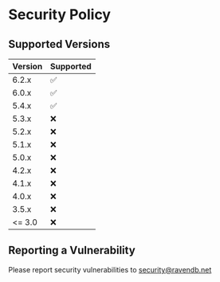 # Security Policy

## Supported Versions

| Version | Supported          |
| ------- | ------------------ |
| 6.2.x   | :white_check_mark: |
| 6.0.x   | :white_check_mark: |
| 5.4.x   | :white_check_mark: |
| 5.3.x   | :x:                |
| 5.2.x   | :x:                |
| 5.1.x   | :x:                |
| 5.0.x   | :x:                |
| 4.2.x   | :x:                |
| 4.1.x   | :x:                |
| 4.0.x   | :x:                |
| 3.5.x   | :x:                |
| <= 3.0  | :x:                |

## Reporting a Vulnerability

Please report security vulnerabilities to security@ravendb.net
